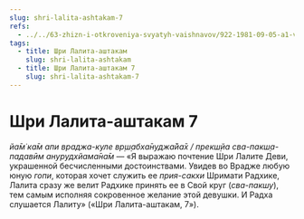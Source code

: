 ```yaml
---
slug: shri-lalita-ashtakam-7
refs:
  - ../../63-zhizn-i-otkroveniya-svyatyh-vaishnavov/922-1981-09-05-a1-velichie-lality-devi.md
tags:
  - title: Шри Лалита-аштакам
    slug: shri-lalita-ashtakam
  - title: Шри Лалита-аштакам 7
    slug: shri-lalita-ashtakam-7
---
```


# Шри Лалита-аштакам 7

*йа̄м̇ ка̄м апи враджа-куле вр̣ш̣абха̄нуджа̄йа̄х / прекш̣йа сва-пакш̣а-падавӣм анурудхйама̄на̄м* — «Я выражаю почтение Шри Лалите Деви, украшенной бесчисленными достоинствами. Увидев во Врадже любую юную *гопи*, которая хочет служить ее *прия-сакхи* Шримати Радхике, Лалита сразу же велит Радхике принять ее в Свой круг (*сва-пакшу*), тем самым исполняя сокровенное желание этой девушки. И Радха слушается Лалиту» («Шри Лалита-аштакам, 7»).
